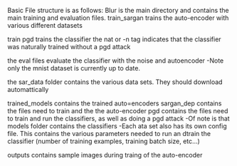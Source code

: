 Basic File structure is as follows: Blur is the main directory and contains the main training and evaluation files. train_sargan trains the auto-encoder with various different datasets

train pgd trains the classifier the nat or -n tag indicates that the classifier was naturally trained without a pgd attack

the eval files evaluate the classifier with the noise and autoencoder -Note only the mnist dataset is currently up to date.

the sar_data folder contains the various data sets. They should download automattically

trained_models contains the trained auto=encoders sargan_dep contains the files need to train and the the auto-encoder pgd contains the files need to train and run the classifiers, as well as doing a pgd attack -Of note is that models folder contains the classifiers -Each ata set also has its own config file. This contains the various parameters needed to run an dtrain the classifier (number of training examples, training batch size, etc...)

outputs contains sample images during traing of the auto-encoder
